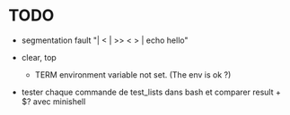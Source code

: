 # TODO

* segmentation fault
	"|  <  |  >> < > | echo hello"

* clear, top
	* TERM environment variable not set. (The env is ok ?)

* tester chaque commande de test_lists dans bash et comparer result + $? avec minishell